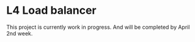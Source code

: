 # L4 Load balancer

This project is currently work in progress. And will be completed by April 2nd week.
